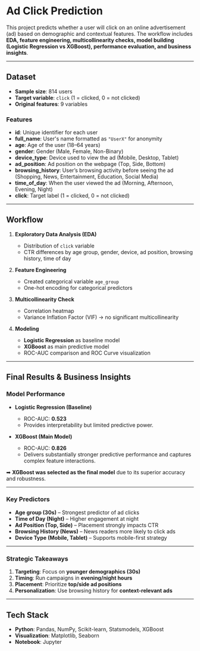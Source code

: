 # Ad Click Prediction

This project predicts whether a user will click on an online advertisement (ad) based on demographic and contextual features. The workflow includes **EDA, feature engineering, multicollinearity checks, model building (Logistic Regression vs XGBoost), performance evaluation, and business insights**.  

---

## Dataset
- **Sample size**: 814 users  
- **Target variable**: `click` (1 = clicked, 0 = not clicked)  
- **Original features**: 9 variables  

### Features
- **id**: Unique identifier for each user  
- **full_name**: User's name formatted as `"UserX"` for anonymity  
- **age**: Age of the user (18–64 years)  
- **gender**: Gender (Male, Female, Non-Binary)  
- **device_type**: Device used to view the ad (Mobile, Desktop, Tablet)  
- **ad_position**: Ad position on the webpage (Top, Side, Bottom)  
- **browsing_history**: User’s browsing activity before seeing the ad (Shopping, News, Entertainment, Education, Social Media)  
- **time_of_day**: When the user viewed the ad (Morning, Afternoon, Evening, Night)  
- **click**: Target label (1 = clicked, 0 = not clicked)  

---

## Workflow
1. **Exploratory Data Analysis (EDA)**  
   - Distribution of `click` variable  
   - CTR differences by age group, gender, device, ad position, browsing history, time of day  

2. **Feature Engineering**  
   - Created categorical variable `age_group`  
   - One-hot encoding for categorical predictors  

3. **Multicollinearity Check**  
   - Correlation heatmap  
   - Variance Inflation Factor (VIF) → no significant multicollinearity  

4. **Modeling**  
   - **Logistic Regression** as baseline model  
   - **XGBoost** as main predictive model  
   - ROC-AUC comparison and ROC Curve visualization  

---

## Final Results & Business Insights

### Model Performance
- **Logistic Regression (Baseline)**  
  - ROC-AUC: **0.523**  
  - Provides interpretability but limited predictive power.  

- **XGBoost (Main Model)**  
  - ROC-AUC: **0.826**  
  - Delivers substantially stronger predictive performance and captures complex feature interactions.  

➡ **XGBoost was selected as the final model** due to its superior accuracy and robustness.  

---

### Key Predictors
- **Age group (30s)** – Strongest predictor of ad clicks  
- **Time of Day (Night)** – Higher engagement at night  
- **Ad Position (Top, Side)** – Placement strongly impacts CTR  
- **Browsing History (News)** – News readers more likely to click ads  
- **Device Type (Mobile, Tablet)** – Supports mobile-first strategy  

---

### Strategic Takeaways
1. **Targeting**: Focus on **younger demographics (30s)**  
2. **Timing**: Run campaigns in **evening/night hours**  
3. **Placement**: Prioritize **top/side ad positions**  
4. **Personalization**: Use browsing history for **context-relevant ads**  

---

## Tech Stack
- **Python**: Pandas, NumPy, Scikit-learn, Statsmodels, XGBoost  
- **Visualization**: Matplotlib, Seaborn  
- **Notebook**: Jupyter  

 

